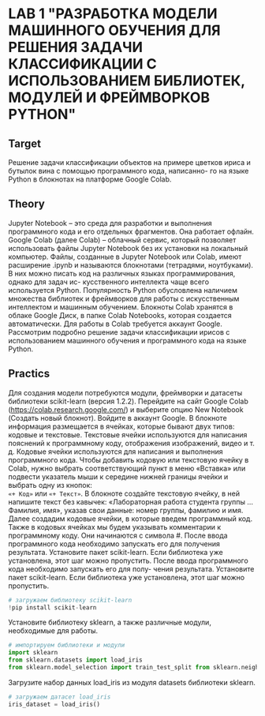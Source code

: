 # LAB 1 "РАЗРАБОТКА МОДЕЛИ МАШИННОГО ОБУЧЕНИЯ ДЛЯ РЕШЕНИЯ ЗАДАЧИ КЛАССИФИКАЦИИ С ИСПОЛЬЗОВАНИЕМ БИБЛИОТЕК, МОДУЛЕЙ И ФРЕЙМВОРКОВ PYTHON"

## Target
Решение задачи классификации объектов на примере цветков ириса и бутылок вина с помощью программного кода, написанно- го на языке Python в блокнотах на платформе Google Colab.

## Theory

Jupyter Notebook – это среда для разработки и выполнения программного кода и его отдельных фрагментов. Она работает офлайн.
Google Colab (далее Colab) – облачный сервис, который позволяет использовать файлы Jupyter Notebook без их установки на локальный компьютер.
Файлы, созданные в Jupyter Notebook или Colab, имеют расширение .ipynb и называются блокнотами (тетрадями, ноутбуками). В них можно писать код на различных языках программирования, однако для задач ис- кусственного интеллекта чаще всего используется Python. Популярность Python обусловлена наличием множества библиотек и фреймворков для работы с искусственным интеллектом и машинным обучением.
Блокноты Colab хранятся в облаке Google Диск, в папке Colab Notebooks, которая создается автоматически. Для работы в Colab требуется аккаунт Google.
Рассмотрим подробно решение задачи классификации ирисов с использованием машинного обучения и программного кода на языке Python.

## Practics
Для создания модели потребуются модули, фреймворки и датасеты библиотеки scikit-learn (версия 1.2.2).
Перейдите на сайт Google Colab (https://colab.research.google.com/) и выберите опцию New Notebook (Создать новый блокнот).
Войдите в аккаунт Google.
В блокноте информация размещается в ячейках, которые бывают двух типов: кодовые и текстовые. Текстовые ячейки используются для написания пояснений к программному коду, отображения изображений, видео и т. д. Кодовые ячейки используются для написания и выполнения программного кода.
Чтобы добавить кодовую или текстовую ячейку в Colab, нужно выбрать соответствующий пункт в меню «Вставка» или подвести указатель мыши к середине нижней границы ячейки и выбрать одну из кнопок:  
`«+ Код»` или `«+ Текст»`.
В блокноте создайте текстовую ячейку, в ней напишите текст без кавычек: «Лабораторная работа студента группы … Фамилия, имя», указав свои данные: номер группы, фамилию и имя.
Далее создадим кодовые ячейки, в которые введем программный код. Также в кодовых ячейках мы будем указывать комментарии к программному коду. Они начинаются с символа #.
После ввода программного кода необходимо запускать его для получения результата. Установите пакет scikit-learn. Если библиотека уже установлена, этот шаг можно пропустить.
После ввода программного кода необходимо запускать его для полу- чения результата.
Установите пакет scikit-learn. Если библиотека уже установлена, этот шаг можно пропустить.
```python
# загружаем библиотеку scikit-learn
!pip install scikit-learn
```
Установите библиотеку sklearn, а также различные модули, необходимые для работы.
```python
# импортируем библиотеки и модули
import sklearn
from sklearn.datasets import load_iris
from sklearn.model_selection import train_test_split from sklearn.neighbors import KNeighborsClassifier from sklearn.linear_model import LogisticRegression from sklearn.ensemble import RandomForestClassifier
```
Загрузите набор данных load_iris из модуля datasets библиотеки sklearn.
```py
# загружаем датасет load_iris
iris_dataset = load_iris()
```
